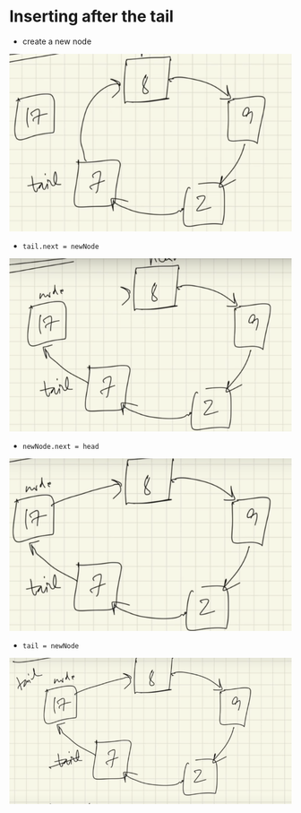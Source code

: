 # Inserting after the tail

- create a new node

![Alt text](image.png)

- `tail.next = newNode`

![Alt text](image-1.png)

- `newNode.next = head`

![Alt text](image-2.png)

- `tail = newNode`

![Alt text](image-3.png)
